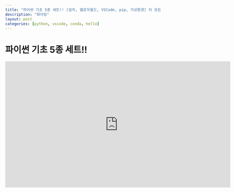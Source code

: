 ```yaml
---
title: "파이썬 기초 5종 세트!! [설치, 헬로우월드, VSCode, pip, 가상환경] 이 모든 것을 한 영상에!!"
description: "화이팅"
layout: post
categories: [python, vscode, conda, hello]
---
```

# 파이썬 기초 5종 세트!!

<iframe width="720" height="405" src="https://www.youtube.com/embed/7wrNy8fPkj4" frameborder="0" allow="accelerometer; autoplay; encrypted-media; gyroscope; picture-in-picture" allowfullscreen></iframe>
